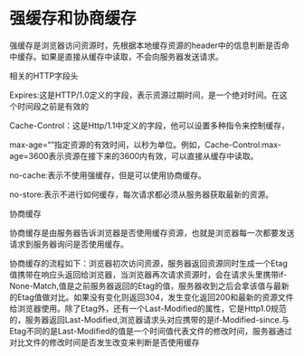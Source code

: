 # 强缓存和协商缓存

强缓存是浏览器访问资源时，先根据本地缓存资源的header中的信息判断是否命中缓存。如果是直接从缓存中读取，不会向服务器发送请求。

相关的HTTP字段头 

Expires:这是HTTP/1.0定义的字段，表示资源过期时间，是一个绝对时间。在这个时间段之前是有效的

Cache-Control：这是Http/1.1中定义的字段，他可以设置多种指令来控制缓存，

max-age=“”指定资源的有效时间，以秒为单位。例如，Cache-Control:max-age=3600表示资源在接下来的3600内有效，可以直接从缓存中读取。

no-cache:表示不使用强缓存，但是可以使用协商缓存。

no-store:表示不进行如何缓存，每次请求都必须从服务器获取最新的资源。

协商缓存

协商缓存是由服务器告诉浏览器是否使用缓存资源，也就是浏览器每一次都要发送请求到服务器询问是否使用缓存。

协商缓存的流程如下：浏览器初次访问资源，服务器返回资源同时生成一个Etag值携带在响应头返回给浏览器，当浏览器再次请求资源时，会在请求头里携带if-None-Match,值是之前服务器返回的Etag的值，服务器收到之后会拿该值与最新的Etag值做对比。如果没有变化则返回304，发生变化返回200和最新的资源文件给浏览器使用。除了Etag外，还有一个Last-Modified的属性，它是Http1.0规范的，服务器返回Last-Modified,浏览器请求头对应携带的是if-Modified-since.与Etag不同的是Last-Modified的值是一个时间值代表文件的修改时间，服务器通过对比文件的修改时间是否发生改变来判断是否使用缓存